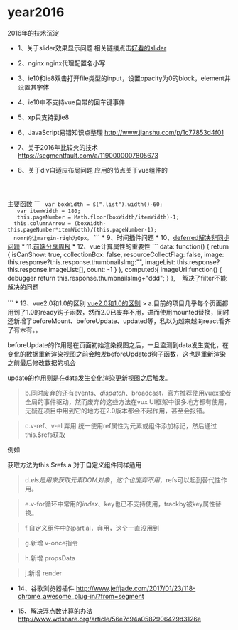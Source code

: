 # year2016
2016年的技术沉淀

* 1、关于slider效果显示问题
相关链接点击<a href="https://codepen.io/xianJohn/pen/zoWYZe?editors=1111">好看的slider</a>

* 2、nginx
nginx代理配置名小写

* 3、ie10和ie8双击打开file类型的input，设置opacity为0的block，element并设置其字体

* 4、ie10中不支持vue自带的回车键事件

* 5、xp只支持到ie8

* 6、JavaScript易错知识点整理
http://www.jianshu.com/p/1c77853d4f01

* 7、关于2016年比较火的技术
https://segmentfault.com/a/1190000007805673

* 8、关于div自适应布局问题
应用的节点关于vue组件的
<code><div class="listItem details-content-item" v-for="item in items" v-bind:class="{'nomr': (($index+1) % pageNumber)==0 && $index>1}" v-bind:style="{marginRight: columnArrow+'px'}"></div>
</code>
主要函数
```
 <code> var boxWidth = $(".list").width()-60;
   var itemWidth = 180;
   this.pageNumber = Math.floor(boxWidth/itemWidth)-1;
  this.columnArrow = (boxWidth-this.pageNumber*itemWidth)/(this.pageNumber-1);
  nomr的让margin-righ为0px。</code>
  ```
* 9、时间插件问题
* 10、<a href="https://www.jb51.net/article/28054.htm">deferred解决非同步问题</a>
* 11.<a href="https://github.com/jsfront/month/blob/master/2016/201612.md">前端分享周报</a>
* 12、vue计算属性的重要性
```
data: function() {
        return {
            isCanShow: true,
            collectionBox: false,
            resourceCollectFlag: false,
            image: this.response?this.response.thumbnailsImg:"",
            imageList: this.response?this.response.imageList:[],
            count: -1
        }
    },
    computed:{
        imageUrl:function()
        {
            debugger
            return this.response.thumbnailsImg+"ddd";
        }
    },
    解决了filter不能解决的问题</br><br>
 ```   
* 13、vue2.0和1.0的区别
   <a href="http://www.imooc.com/article/14438">vue2.0和1.0的区别</a>
   > a.目前的项目几乎每个页面都用到了1.0的ready钩子函数，然而2.0已废弃不用，进而使用mounted替换，同时还新增了beforeMount、beforeUpdate、updated等，私以为越来越向react看齐了有木有。。

beforeUpdate的作用是在页面初始渲染视图之后，一旦监测到data发生变化，在变化的数据重新渲染视图之前会触发beforeUpdated钩子函数，这也是重新渲染之前最后修改数据的机会

update的作用则是在data发生变化渲染更新视图之后触发。

> b.同时废弃的还有events、$dispatch、$broadcast，官方推荐使用vuex或者全局的事件驱动，然而废弃的这些方法在vux UI框架中很多地方都有使用，无疑在项目中用到它的地方在2.0版本都会不起作用，甚至会报错。

> c.v-ref、v-el 弃用 统一使用ref属性为元素或组件添加标记，然后通过this.$refs获取

例如<p ref="a"></p>   获取方法为this.$refs.a 对于自定义组件同样适用

> d.$els 是用来获取元素DOM对象，这个也废弃不用，$refs可以起到替代性作用。

> e.v-for循环中常用的$index、$key也已不支持使用，trackby被key属性替换。

> f.自定义组件中的partial，弃用，这个一直没用到

> g.新增 v-once指令

> h.新增 propsData

> j.新增 render

* 14、谷歌浏览器插件
http://www.jeffjade.com/2017/01/23/118-chrome_awesome_plug-in/?from=segment

* 15、解决浮点数计算的办法
http://www.wdshare.org/article/56e7c94a0582906429d3126e
